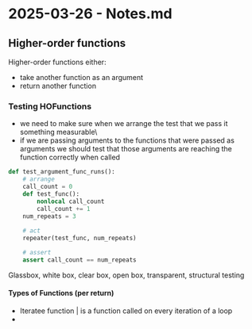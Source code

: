 # 2025-03-26 - Notes.md
## Higher-order functions
Higher-order functions either:
- take another function as an argument
- return another function

### Testing HOFunctions
- we need to make sure when we arrange the test that we pass it something measurable\
- if we are passing arguments to the functions that were passed as arguments we should test that those arguments are reaching the function correctly when called

```python
def test_argument_func_runs():
    # arrange
    call_count = 0
    def test_func():
        nonlocal call_count
        call_count += 1
    num_repeats = 3
    
    # act
    repeater(test_func, num_repeats)

    # assert
    assert call_count == num_repeats

```

Glassbox, white box, clear box, open box, transparent, structural testing

#### Types of Functions (per return)
- Iteratee function | is a function called on every iteration of a loop
- 
